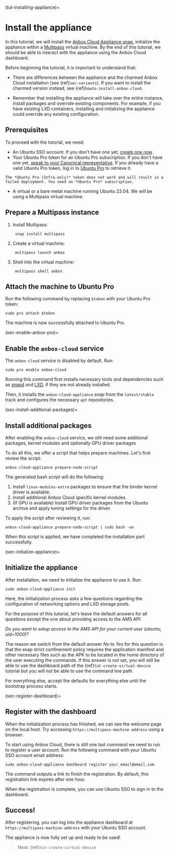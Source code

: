 (tut-installing-appliance)=
# Install the appliance

In this tutorial, we will install the [Anbox Cloud Appliance snap](https://snapcraft.io/anbox-cloud-appliance), initialize the appliance within a [Multipass](https://canonical.com/multipass) virtual machine. By the end of this tutorial, we should be able to interact with the appliance using the Anbox Cloud dashboard.

Before beginning the tutorial, it is important to understand that:

- There are differences between the appliance and the charmed Anbox Cloud installation (see {ref}`sec-variants`). If you want to install the charmed version instead, see {ref}`howto-install-anbox-cloud`.

- Remember that installing the appliance will take over the entire instance, install packages and override existing components. For example, if you have existing LXD containers, installing and initializing the appliance could override any existing configuration.

## Prerequisites

To proceed with the tutorial, we need:

- An Ubuntu SSO account. If you don't have one yet, [create one now](https://login.ubuntu.com).
- Your Ubuntu Pro token for an Ubuntu Pro subscription. If you don't have one yet, [speak to your Canonical representative](https://anbox-cloud.io/contact-us). If you already have a valid Ubuntu Pro token, log in to [Ubuntu Pro](https://ubuntu.com/pro) to retrieve it.
```{note}
The *Ubuntu Pro (Infra-only)* token does not work and will result in a failed deployment. You need an *Ubuntu Pro* subscription.
```
- A virtual or a bare metal machine running Ubuntu 22.04. We will be using a Multipass virtual machine.

## Prepare a Multipass instance

1. Install Multipass:

        snap install multipass

2. Create a virtual machine:

        multipass launch anbox

3. Shell into the virtual machine:

        multipass shell anbox

## Attach the machine to Ubuntu Pro

Run the following command by replacing `$token` with your Ubuntu Pro token:

    sudo pro attach $token

The machine is now successfully attached to Ubuntu Pro.

(sec-enable-anbox-pro)=
## Enable the `anbox-cloud` service

The `anbox-cloud` service is disabled by default. Run:

    sudo pro enable anbox-cloud

Running this command first installs necessary tools and dependencies such as [snapd](https://snapcraft.io/snapd) and [LXD](https://snapcraft.io/lxd), if they are not already installed.

Then, it installs the `anbox-cloud-appliance` snap from the `latest/stable` track and configures the necessary `apt` repositories.

(sec-install-additional-packages)=
## Install additional packages

After enabling the `anbox-cloud` service, we still need some additional packages, kernel modules and optionally GPU driver packages

To do all this, we offer a script that helps prepare machines. Let's first review the script:

    anbox-cloud-appliance prepare-node-script

The generated bash script will do the following:

1. Install `linux-modules-extra` packages to ensure that the binder kernel driver is available.
2. Install additional Anbox Cloud specific kernel modules.
3. (If GPU is available) Install GPU driver packages from the Ubuntu archive and apply tuning settings for the driver.

To apply the script after reviewing it, run:

    anbox-cloud-appliance prepare-node-script | sudo bash -ex

When this script is applied, we have completed the installation part successfully.

(sec-initialize-appliance)=
## Initialize the appliance

After installation, we need to initialize the appliance to use it. Run:

    sudo anbox-cloud-appliance init

Here, the initialization process asks a few questions regarding the configuration of networking options and LXD storage pools.

For the purpose of this tutorial, let's leave the default answers for all questions except the one about providing access to the AMS API:

*Do you want to setup access to the AMS API for your current user (ubuntu, uid=1000)?*

The reason we switch from the default answer *No* to *Yes* for this question is that the snap strict confinement policy requires the application manifest and other necessary files such as the APK to be located in the home directory of the user executing the commands. If this answer is not set, you will still be able to use the dashboard path of the {ref}`tut-create-virtual-device` tutorial but you will not be able to use the command line path.

For everything else, accept the defaults for everything else until the bootstrap process starts.

(sec-register-dashboard)=
## Register with the dashboard

When the initialization process has finished, we can see the welcome page on the local host. Try accessing `https://multipass-machine-address` using a browser.

To start using Anbox Cloud, there is still one last command we need to run to register a user account. Run the following command with your Ubuntu SSO account email address:

    sudo anbox-cloud-appliance dashboard register your_email@email.com

The command outputs a link to finish the registration. By default, this registration link expires after one hour.

When the registration is complete, you can use Ubuntu SSO to sign in to the dashboard.

## Success!

After registering, you can log into the appliance dashboard at `https://multipass-machine-address` with your Ubuntu SSO account.

The appliance is now fully set up and ready to be used!

> Next: {ref}`tut-create-virtual-device`
